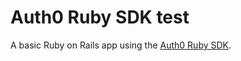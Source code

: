 # Auth0 Ruby SDK test

A basic Ruby on Rails app using the [Auth0 Ruby SDK](https://github.com/auth0/ruby-auth0).
